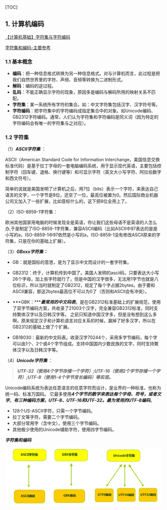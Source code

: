 [TOC]

## 1. 计算机编码 ##

[【计算机基础】字符集与字符编码](https://segmentfault.com/a/1190000008661872)

[字符集和编码-主要参考](https://segmentfault.com/a/1190000018713183)

### 1.1 基本概念 ###

* **编码**：把一种信息格式转换为另一种信息格式。对与计算机而言，此过程是把我们自然世界里的字符、声频、音频等转换为二进制形式。
* **解码**：编码的逆过程。
* **乱码**：不能正确显示字符的现象，原因多是编码与解码所用的映射关系不匹配。
* **字符集**：某一系统所有字符的集合。如：中文字符集包括汉字、汉字符号等。
* **字符编码**：把字符集中的字符编码成指定集合中的对象。如Unicode编码、GB2312字符编码。通常，人们认为字符集和字符编码是同义词（因为特定的字符编码会有唯一的字符集与之对应）。

### 1.2 字符集 ###

（1）***ASCII字符集*** ：

ASCII（American Standard Code for Information Interchange，美国信息交换标准代码）是基于拉丁字母的一套电脑编码系统，用于显示现代英语，主要包括控制字符（回车键、退格、换行键等）和可显示字符（英文大小写字符、阿拉伯数字和西文符号）。

简单的说就是美国发明了计算机之后，用7位（bits）表示一个字符，来表达自己语言的文字，一个字节是8位，还空了一位，最高位被置为0。然后国际商业机器公司又加入了一些扩展，比如音标什么的，这下把8位全用上了。

（2）ISO-8859-1字符集：

欧洲其他国家用电脑的时候发现全是英语，你让我们这些母语不是英语的人怎么办,于是制定了ISO-8859-1字符集，兼容ASCII编码（比如ASCII中97表达的是是小写的a，ISO-8859-1中97依然是小写的a，ISO-8859-1没有修改ASCII原来的字符集，只是在你的基础上扩展）。

（3）***GBxxx字符集：***

* GB：就是国标的意思，是为了显示中文而设计的一套字符集。
* GB2312：终于，计算机传到中国了。美国人发明的ascii码，只要表达大小写26个字母，加上些字符就行了，但是中国的汉字很多，无法用1字节也就是八位标识，所以当时就制定了GB2312，规定了每个字占据2bytes。由于要和ASCII兼容，那这2bytes最高位不可以为0了（否则和ASCII会有冲突）。
* ***GBK：******最常用的中文码表***。是在GB2312标准基础上的扩展规范，使用了双字节编码方案，共收录了21003个汉字，完全兼容GB2312标准，同时支持繁体汉字以及日韩汉字等。
  之前只知道中国汉字多，但是没有想到这么多啊，原来规定汉子和计算机语言对应关系的时候，漏掉了好多汉字，所以在GB2312的基础上做了个扩展。

* GB18030：最新的中文码表。收录汉字70244个，采用多字节编码，每个字可以由1个、2个或4个字节组成。支持中国国内少数民族的文字，同时支持繁体汉字以及日韩汉字等。

（4）***Unicode字符集*** ：

> ***UTF-32（使用4个字节存储一个字符）;UTF-16（使用2个字节存储一个字符）;UTF-8（使用1-4个字节变长编码）等实现。***

Unicode编码系统为表达任意语言的任意字符而设计，是业界的一种标准，也称为统一码、标准万国码。
它最多使用***4个字节的数字来表达每个字母、符号，或者文字***。***有三种编码方案，UTF-8、UTF-16和UTF-32。最为常用的UTF-8编码***。

* 128个US-ASCII字符，只需一个字节编码。
* 拉丁文等字符，需要二个字节编码。
* 大部分常用字（含中文），使用三个字节编码。
* 其他极少使用的Unicode辅助字符，使用四字节编码。



***字符集和编码***

![字符集和字符编码关系](./img/字符集和字符编码关系.png)